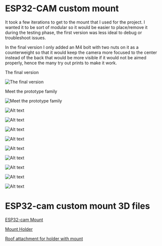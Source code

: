 # ESP32-CAM custom mount

It took a few iterations to get to the mount that I used for the project.
I wanted it to be sort of modular so it would be easier to place/remove it during the testing phase, the first version was less ideal to debug or troubleshoot issues.

In the final version I only added an M4 bolt with two nuts on it as a counterweight so that it would keep the camera more focused to the center instead of the back that would be more visible if it would not be aimed properly, hence the many try out prints to make it work.

The final version

![The final version](<pic/OnlyFeathers 3D model final.JPEG>)

Meet the prototype family

![Meet the prototype family](<pic/OnlyFeathers 3D prototypes (1).JPEG>)

![Alt text](<pic/OnlyFeathers 3D prototypes (1).JPG>) 

![Alt text](<pic/OnlyFeathers 3D prototypes (2).JPEG>) 

![Alt text](<pic/OnlyFeathers 3D prototypes (3).JPEG>) 

![Alt text](<pic/OnlyFeathers 3D prototypes (4).JPEG>) 

![Alt text](<pic/OnlyFeathers 3D prototypes (5).JPEG>) 

![Alt text](<pic/OnlyFeathers 3D prototypes (6).JPEG>) 

![Alt text](<pic/OnlyFeathers 3D prototypes (7).JPEG>) 

![Alt text](<pic/OnlyFeathers 3D prototypes (8).JPEG>) 

![Alt text](<pic/OnlyFeathers 3D prototypes (9).JPEG>)



# ESP32-cam custom mount 3D files 
[ESP32-cam Mount](3D-files/OnlyFeathers_Mount420_finalv1.stl)

[Mount Holder](3D-files/OnlyFeathers_Mount420_holder_finalv1.stl)

[Roof attachment for holder with mount](3D-files/OnlyFeathers_Mount420_roofpart_finalv1.stl)
